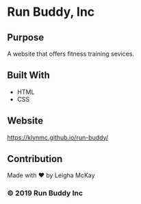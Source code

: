 # Run Buddy, Inc

## Purpose
A website that offers fitness training sevices.

## Built With 
* HTML
* CSS

## Website
https://klynmc.github.io/run-buddy/

## Contribution
Made with ❤️ by Leigha McKay

### &copy; 2019 Run Buddy Inc
